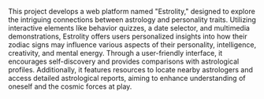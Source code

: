 This project develops a web platform named "Estrolity," designed to explore the intriguing connections between astrology and personality traits. 
Utilizing interactive elements like behavior quizzes, a date selector, and multimedia demonstrations, Estrolity offers users personalized insights into how their zodiac signs may influence various aspects of their personality, intelligence, creativity, and mental energy.
Through a user-friendly interface, it encourages self-discovery and provides comparisons with astrological profiles.
Additionally, it features resources to locate nearby astrologers and access detailed astrological reports, aiming to enhance understanding of oneself and the cosmic forces at play.
